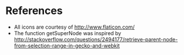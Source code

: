 # References #

  * All icons are courtesy of http://www.flaticon.com/
  * The function getSuperNode was inspired by http://stackoverflow.com/questions/2494177/retrieve-parent-node-from-selection-range-in-gecko-and-webkit